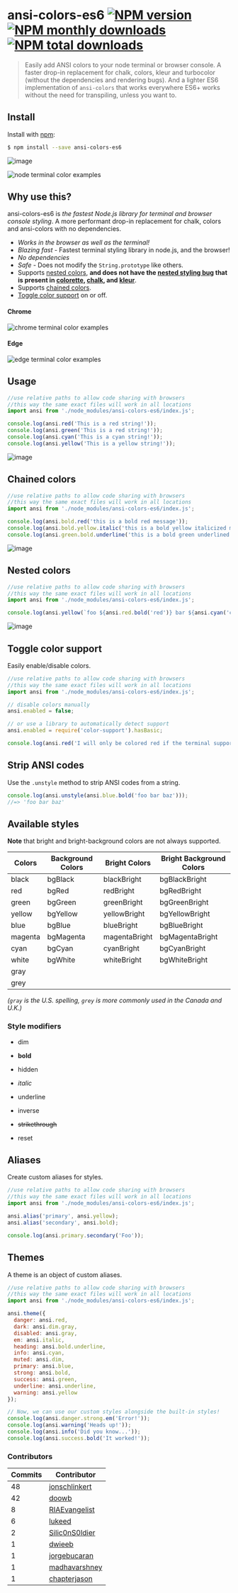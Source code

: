 # ansi-colors-es6 [![NPM version](https://img.shields.io/npm/v/ansi-colors-es6.svg?style=flat)](https://www.npmjs.com/package/ansi-colors-es6) [![NPM monthly downloads](https://img.shields.io/npm/dm/ansi-colors-es6.svg?style=flat)](https://npmjs.org/package/ansi-colors-es6) [![NPM total downloads](https://img.shields.io/npm/dt/ansi-colors-es6.svg?style=flat)](https://npmjs.org/package/ansi-colors-es6) 

> Easily add ANSI colors to your node terminal or browser console. A faster drop-in replacement for chalk, colors, kleur and turbocolor (without the dependencies and rendering bugs). And a lighter ES6 implementation of `ansi-colors` that works everywhere ES6+ works without the need for transpiling, unless you want to.

## Install

Install with [npm](https://www.npmjs.com/):

```sh
$ npm install --save ansi-colors-es6
```

![image](https://user-images.githubusercontent.com/383994/39635445-8a98a3a6-4f8b-11e8-89c1-068c45d4fff8.png)

![node terminal color examples](https://raw.githubusercontent.com/RIAEvangelist/ansi-colors/master/img/vanilla-test-node-report.PNG)

## Why use this?

ansi-colors-es6 is _the fastest Node.js library for terminal and browser console styling_. A more performant drop-in replacement for chalk, colors and ansi-colors with no dependencies.

* _Works in the browser as well as the terminal!_
* _Blazing fast_ - Fastest terminal styling library in node.js, and the browser!
* _No dependencies_ 
* _Safe_ - Does not modify the `String.prototype` like others.
* Supports [nested colors](#nested-colors), **and does not have the [nested styling bug](#nested-styling-bug) that is present in [colorette](https://github.com/jorgebucaran/colorette), [chalk](https://github.com/chalk/chalk), and [kleur](https://github.com/lukeed/kleur)**.
* Supports [chained colors](#chained-colors).
* [Toggle color support](#toggle-color-support) on or off.

#### Chrome 
![chrome terminal color examples](https://raw.githubusercontent.com/RIAEvangelist/ansi-colors/master/img/vanilla-test-chrome-report.PNG)

#### Edge
![edge terminal color examples](https://raw.githubusercontent.com/RIAEvangelist/ansi-colors/master/img/vanilla-test-edge-report.PNG)

## Usage

```js
//use relative paths to allow code sharing with browsers
//this way the same exact files will work in all locations
import ansi from './node_modules/ansi-colors-es6/index.js';

console.log(ansi.red('This is a red string!'));
console.log(ansi.green('This is a red string!'));
console.log(ansi.cyan('This is a cyan string!'));
console.log(ansi.yellow('This is a yellow string!'));
```

![image](https://user-images.githubusercontent.com/383994/39653848-a38e67da-4fc0-11e8-89ae-98c65ebe9dcf.png)

## Chained colors

```js
//use relative paths to allow code sharing with browsers
//this way the same exact files will work in all locations
import ansi from './node_modules/ansi-colors-es6/index.js';

console.log(ansi.bold.red('this is a bold red message'));
console.log(ansi.bold.yellow.italic('this is a bold yellow italicized message'));
console.log(ansi.green.bold.underline('this is a bold green underlined message'));
```

![image](https://user-images.githubusercontent.com/383994/39635780-7617246a-4f8c-11e8-89e9-05216cc54e38.png)

## Nested colors

```js
//use relative paths to allow code sharing with browsers
//this way the same exact files will work in all locations
import ansi from './node_modules/ansi-colors-es6/index.js';

console.log(ansi.yellow(`foo ${ansi.red.bold('red')} bar ${ansi.cyan('cyan')} baz`));
```

![image](https://user-images.githubusercontent.com/383994/39635817-8ed93d44-4f8c-11e8-8afd-8c3ea35f5fbe.png)


## Toggle color support

Easily enable/disable colors.

```js
//use relative paths to allow code sharing with browsers
//this way the same exact files will work in all locations
import ansi from './node_modules/ansi-colors-es6/index.js';

// disable colors manually
ansi.enabled = false;

// or use a library to automatically detect support
ansi.enabled = require('color-support').hasBasic;

console.log(ansi.red('I will only be colored red if the terminal supports colors'));
```

## Strip ANSI codes

Use the `.unstyle` method to strip ANSI codes from a string.

```js
console.log(ansi.unstyle(ansi.blue.bold('foo bar baz')));
//=> 'foo bar baz'
```

## Available styles

**Note** that bright and bright-background colors are not always supported.

| Colors  | Background Colors | Bright Colors | Bright Background Colors |
| ------- | ----------------- | ------------- | ------------------------ |
| black   | bgBlack           | blackBright   | bgBlackBright            |
| red     | bgRed             | redBright     | bgRedBright              |
| green   | bgGreen           | greenBright   | bgGreenBright            |
| yellow  | bgYellow          | yellowBright  | bgYellowBright           |
| blue    | bgBlue            | blueBright    | bgBlueBright             |
| magenta | bgMagenta         | magentaBright | bgMagentaBright          |
| cyan    | bgCyan            | cyanBright    | bgCyanBright             |
| white   | bgWhite           | whiteBright   | bgWhiteBright            |
| gray    |                   |               |                          |
| grey    |                   |               |                          |

_(`gray` is the U.S. spelling, `grey` is more commonly used in the Canada and U.K.)_

### Style modifiers

* dim
* **bold**

* hidden
* _italic_

* underline
* inverse
* ~~strikethrough~~

* reset

## Aliases

Create custom aliases for styles.

```js
//use relative paths to allow code sharing with browsers
//this way the same exact files will work in all locations
import ansi from './node_modules/ansi-colors-es6/index.js';

ansi.alias('primary', ansi.yellow);
ansi.alias('secondary', ansi.bold);

console.log(ansi.primary.secondary('Foo'));
```

## Themes

A theme is an object of custom aliases.

```js
//use relative paths to allow code sharing with browsers
//this way the same exact files will work in all locations
import ansi from './node_modules/ansi-colors-es6/index.js';

ansi.theme({
  danger: ansi.red,
  dark: ansi.dim.gray,
  disabled: ansi.gray,
  em: ansi.italic,
  heading: ansi.bold.underline,
  info: ansi.cyan,
  muted: ansi.dim,
  primary: ansi.blue,
  strong: ansi.bold,
  success: ansi.green,
  underline: ansi.underline,
  warning: ansi.yellow
});

// Now, we can use our custom styles alongside the built-in styles!
console.log(ansi.danger.strong.em('Error!'));
console.log(ansi.warning('Heads up!'));
console.log(ansi.info('Did you know...'));
console.log(ansi.success.bold('It worked!'));
```

### Contributors

| **Commits** | **Contributor** |  
| --- | --- |  
| 48 | [jonschlinkert](https://github.com/jonschlinkert) |  
| 42 | [doowb](https://github.com/doowb) |  
| 8  | [RIAEvangelist](https://github.com/RIAEvangelist) |
| 6  | [lukeed](https://github.com/lukeed) | 
| 2  | [Silic0nS0ldier](https://github.com/Silic0nS0ldier) |  
| 1  | [dwieeb](https://github.com/dwieeb) |  
| 1  | [jorgebucaran](https://github.com/jorgebucaran) |  
| 1  | [madhavarshney](https://github.com/madhavarshney) |  
| 1  | [chapterjason](https://github.com/chapterjason) |  
